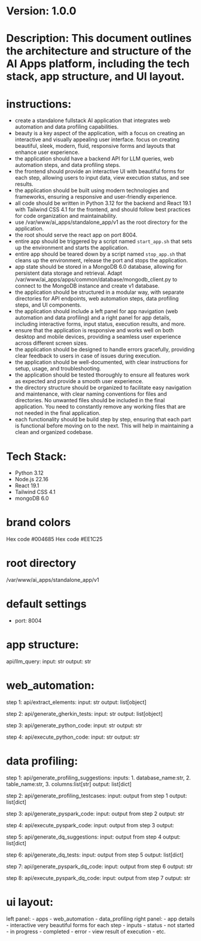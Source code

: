 # Version: 1.0.0
# Description: This document outlines the architecture and structure of the AI Apps platform, including the tech stack, app structure, and UI layout.

# instructions:
- create a standalone fullstack AI application that integrates web automation and data profiling capabilities.
- beauty is a key aspect of the application, with a focus on creating an interactive and visually appealing user interface. focus on creating beautiful, sleek, modern, fluid, responsive forms and layouts that enhance user experience.
- the application should have a backend API for LLM queries, web automation steps, and data profiling steps.
- the frontend should provide an interactive UI with beautiful forms for each step, allowing users to input data, view execution status, and see results.
- the application should be built using modern technologies and frameworks, ensuring a responsive and user-friendly experience.
- all code should be written in Python 3.12 for the backend and React 19.1 with Tailwind CSS 4.1 for the frontend, and should follow best practices for code organization and maintainability.
- use /var/www/ai_apps/standalone_app/v1 as the root directory for the application.
- the root should serve the react app on port 8004.
- entire app should be triggered by a script named `start_app.sh` that sets up the environment and starts the application.
- entire app should be teared down by a script named `stop_app.sh` that cleans up the environment, release the port and stops the application.
- app state should be stored in a MongoDB 6.0 database, allowing for persistent data storage and retrieval. Adapt /var/www/ai_apps/apps/common/database/mongodb_client.py to connect to the MongoDB instance and create v1 database.
- the application should be structured in a modular way, with separate directories for API endpoints, web automation steps, data profiling steps, and UI components.
- the application should include a left panel for app navigation (web automation and data profiling) and a right panel for app details, including interactive forms, input status, execution results, and more.
- ensure that the application is responsive and works well on both desktop and mobile devices, providing a seamless user experience across different screen sizes.
- the application should be designed to handle errors gracefully, providing clear feedback to users in case of issues during execution.
- the application should be well-documented, with clear instructions for setup, usage, and troubleshooting.
- the application should be tested thoroughly to ensure all features work as expected and provide a smooth user experience.
- the directory structure should be organized to facilitate easy navigation and maintenance, with clear naming conventions for files and directories. No unwanted files should be included in the final application. You need to constantly remove any working files that are not needed in the final application.
- each functionality should be build step by step, ensuring that each part is functional before moving on to the next. This will help in maintaining a clean and organized codebase.



# Tech Stack:
- Python 3.12
- Node.js 22.16
- React 19.1
- Tailwind CSS 4.1
- mongoDB 6.0


# brand colors
Hex code	#004685
Hex code	#EE1C25

# root directory
/var/www/ai_apps/standalone_app/v1

# default settings
- port: 8004

# app structure:
api/llm_query:
    input: str
    output: str

# web_automation:
step 1:
api/extract_elements:
    input: str
    output: list[object]

step 2:
api/generate_gherkin_tests:
    input: str
    output: list[object]

step 3:
api/generate_python_code:
    input: str
    output: str

step 4:
api/execute_python_code:
    input: str
    output: str

# data profiling:
step 1:
api/generate_profiling_suggestions:
    inputs: 1. database_name:str,
             2. table_name:str,
             3. columns:list[str]
    output: list[dict]

step 2:
api/generate_profiling_testcases:
    input: output from step 1
    output: list[dict]

step 3:
api/generate_pyspark_code:
    input: output from step 2
    output: str

step 4:
api/execute_pyspark_code:
    input: output from step 3
    output: 

step 5:
api/generate_dq_suggestions:
    input: output from step 4
    output: list[dict]

step 6:
api/generate_dq_tests:
    input: output from step 5
    output: list[dict]

step 7:
api/generate_pyspark_dq_code:
    input: output from step 6
    output: str

step 8:
api/execute_pyspark_dq_code:
    input: output from step 7
    output: str


# ui layout:
left panel:
    - apps
        - web_automation
        - data_profiling
right panel:
    - app details
        - interactive very beautiful forms for each step
        - inputs
            - status
            - not started
            - in progress
            - completed
            - error
        - view result of execution
        - etc.